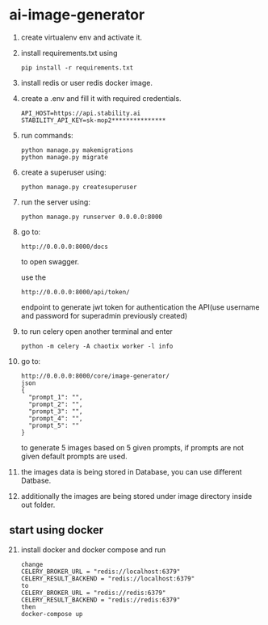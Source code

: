 # ai-image-generator
1. create virtualenv env and activate it.
2. install requirements.txt using
   ```
   pip install -r requirements.txt
   ```
5. install redis or user redis docker image.
6. create a .env and fill it with required credentials.
   ```
   API_HOST=https://api.stability.ai
   STABILITY_API_KEY=sk-mop2***************
   ```
9. run commands:
    ```
   python manage.py makemigrations
   python manage.py migrate
    ```
11. create a superuser using:
    ```
    python manage.py createsuperuser
    ```
13. run the server using:
    ```
    python manage.py runserver 0.0.0.0:8000
    ```
15. go to:
    ```
    http://0.0.0.0:8000/docs
    ```
    to open swagger.
    
    use the
    ```
    http://0.0.0.0:8000/api/token/
    ```
    endpoint to generate jwt token for authentication the API(use username and password for superadmin previously created)
16. to run celery open another terminal and enter
    ```
    python -m celery -A chaotix worker -l info
    ```
18. go to:
    ```
    http://0.0.0.0:8000/core/image-generator/
    json
    {
      "prompt_1": "",
      "prompt_2": "",
      "prompt_3": "",
      "prompt_4": "",
      "prompt_5": ""
    }
    ```
    to generate 5 images based on 5 given prompts, if prompts are not given default prompts are used.
19. the images data is being stored in Database, you can use different Datbase.
20. additionally the images are being stored under image directory inside out folder.

## start using docker
21. install docker and docker compose and run
    ```
    change 
    CELERY_BROKER_URL = "redis://localhost:6379"
    CELERY_RESULT_BACKEND = "redis://localhost:6379"
    to
    CELERY_BROKER_URL = "redis://redis:6379"
    CELERY_RESULT_BACKEND = "redis://redis:6379"
    then
    docker-compose up
    ```

